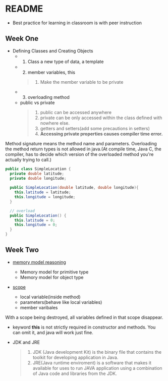 # README

- Best practice for learning in classroom is with peer instruction


## Week One

- Defining Classes and Creating Objects
  - 1. Class a new type of data, a template
  - 2. member variables, this
    >1. Make the member variable to be private
  - 3. overloading method
  - public vs private
    >1. public can be accessed anywhere
    >2. private can be only accessed within the class defined with nowhere else.
    >3. getters and setters(add some precautions in setters)
    >4. **Accessing private properties causes compiler time error.**

Method signature means the method name and parameters. Overloading the method return types is not allowed in java.(At compile time, Java C, the compiler, has to decide which version of the overloaded method you're actually trying to call.)

```java
public class SimpleLocation {
  private double latitude;
  private double longitude;
  
  public SimpleLocation(double latitude, double longitude){
    this.latitude = latitude;
    this.longitude = longitude;
  }

  // overload
  public SimpleLocation() {
    this.latitude = 0;
    this.longitude = 0;
  }
}
```
  

## Week Two

 
- [memory model reasoning](https://www.coursera.org/learn/object-oriented-java/lecture/gOFlb/core-drawing-memory-models-with-objects)
  - Memory model for primitive type
  - Memory model for object type

- [scope](https://www.coursera.org/learn/object-oriented-java/lecture/mqFZ3/core-introduction-to-scope)
  - local variable(inside method)
  - parameters(behave like local variables)
  - member varibales 

With a scope being destroyed, all variables defined in that scope disappear.

- keyword **this** is not strictly required in constructor and methods. You can omit it, and java will work just fine.

- JDK and JRE

  >1. JDK (Java development Kit) is the binary file that contains the toolkit for developing application in Java.
  >2. JRE(Java runtime enviroment) is a software that makes it available for uses to run JAVA application using a combination of Java code and libraries from the JDK.
  